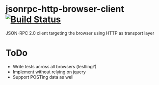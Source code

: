 jsonrpc-http-browser-client [![Build Status](https://secure.travis-ci.org/jakobmattsson/jsonrpc-http-browser-client.png)](http://travis-ci.org/jakobmattsson/jsonrpc-http-browser-client)
===========================

JSON-RPC 2.0 client targeting the browser using HTTP as transport layer



ToDo
====
* Write tests across all browsers (testling?)
* Implement without relying on jquery
* Support POSTing data as well
